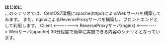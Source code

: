 **はじめに**  
このシナリオでは、CentOS7環境にapache(httpd)によるWebサーバを構築してみます。
また、nginxによるReverseProxyサーバを構築し、フロントエンドとして利用します。
Client <-------> ReverseProxyサーバ(nginx) <-------> Webサーバ(apache)
30分程度で簡単に実施できる内容のシナリオとなっています。  
